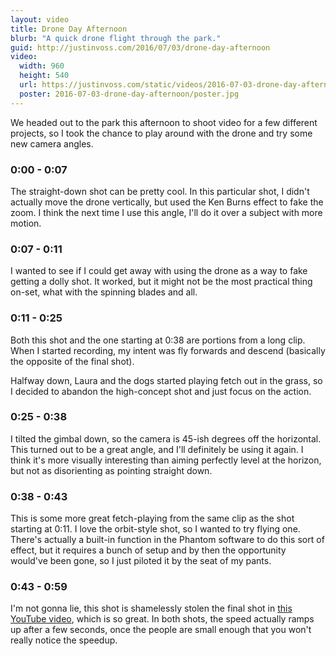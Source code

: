 ```yaml
---
layout: video
title: Drone Day Afternoon
blurb: "A quick drone flight through the park."
guid: http://justinvoss.com/2016/07/03/drone-day-afternoon
video:
  width: 960
  height: 540
  url: https://justinvoss.com/static/videos/2016-07-03-drone-day-afternoon.mov
  poster: 2016-07-03-drone-day-afternoon/poster.jpg
---
```


We headed out to the park this afternoon to shoot video for a few different projects, so I took the chance to play around with the drone and try some new camera angles.

### 0:00 - 0:07

The straight-down shot can be pretty cool. In this particular shot, I didn't actually move the drone vertically, but used the Ken Burns effect to fake the zoom. I think the next time I use this angle, I'll do it over a subject with more motion.

### 0:07 - 0:11

I wanted to see if I could get away with using the drone as a way to fake getting a dolly shot. It worked, but it might not be the most practical thing on-set, what with the spinning blades and all.

### 0:11 - 0:25

Both this shot and the one starting at 0:38 are portions from a long clip. When I started recording, my intent was fly forwards and descend (basically the opposite of the final shot).

Halfway down, Laura and the dogs started playing fetch out in the grass, so I decided to abandon the high-concept shot and just focus on the action.

### 0:25 - 0:38

I tilted the gimbal down, so the camera is 45-ish degrees off the horizontal. This turned out to be a great angle, and I'll definitely be using it again. I think it's more visually interesting than aiming perfectly level at the horizon, but not as disorienting as pointing straight down. 

### 0:38 - 0:43

This is some more great fetch-playing from the same clip as the shot starting at 0:11. I love the orbit-style shot, so I wanted to try flying one. There's actually a built-in function in the Phantom software to do this sort of effect, but it requires a bunch of setup and by then the opportunity would've been gone, so I just piloted it by the seat of my pants.

### 0:43 - 0:59

I'm not gonna lie, this shot is shamelessly stolen the final shot in [this YouTube video](https://www.youtube.com/watch?v=EgygM2lWFps), which is so great. In both shots, the speed actually ramps up after a few seconds, once the people are small enough that you won't really notice the speedup.
